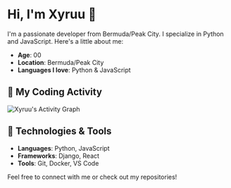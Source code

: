 # Hi, I'm Xyruu 👋

I'm a passionate developer from Bermuda/Peak City. I specialize in Python and JavaScript. Here's a little about me:

- **Age**: 00
- **Location**: Bermuda/Peak City
- **Languages I love**: Python & JavaScript

## 🐍 My Coding Activity

![Xyruu's Activity Graph](https://github-readme-stats.vercel.app/api?username=xyruu&show_icons=true&hide_title=true&hide=prs&count_private=true&hide_rank=true&theme=material)

## 🔧 Technologies & Tools

- **Languages**: Python, JavaScript
- **Frameworks**: Django, React
- **Tools**: Git, Docker, VS Code

Feel free to connect with me or check out my repositories!
